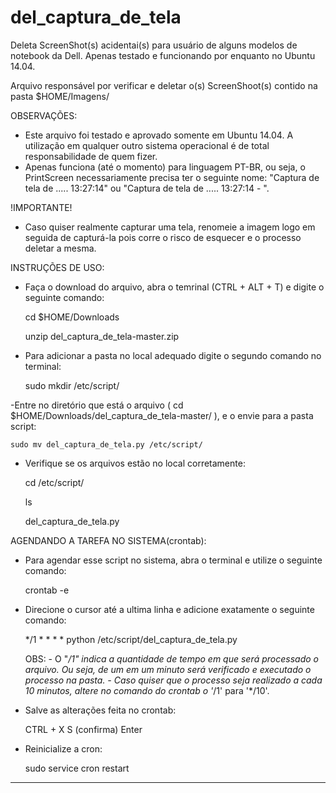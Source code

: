 del_captura_de_tela
===================

Deleta ScreenShot(s) acidentai(s) para usuário de alguns modelos de notebook da Dell. Apenas testado e funcionando por enquanto no Ubuntu 14.04.

Arquivo responsável por verificar e deletar o(s) ScreenShoot(s) contido na pasta $HOME/Imagens/ 

OBSERVAÇÕES: 
- Este arquivo foi testado e aprovado somente em Ubuntu 14.04. A utilização em qualquer outro sistema operacional é de total responsabilidade de quem fizer.
- Apenas funciona (até o momento) para linguagem PT-BR, ou seja, o PrintScreen necessariamente precisa ter o seguinte nome: "Captura de tela de ..... 13:27:14" ou "Captura de tela de ..... 13:27:14 - ".

!IMPORTANTE!
- Caso quiser realmente capturar uma tela, renomeie a imagem logo em seguida de capturá-la pois corre o risco de esquecer e o processo deletar a mesma.

INSTRUÇÕES DE USO:
- Faça o download do arquivo, abra o temrinal (CTRL + ALT + T) e digite o seguinte comando:

	cd $HOME/Downloads
	
	unzip del_captura_de_tela-master.zip

- Para adicionar a pasta no local adequado digite o segundo comando no terminal:

	sudo mkdir /etc/script/

-Entre no diretório que está o arquivo ( cd $HOME/Downloads/del_captura_de_tela-master/ ), e o envie para a pasta script:

    sudo mv del_captura_de_tela.py /etc/script/

- Verifique se os arquivos estão no local corretamente:

    cd /etc/script/
    
    ls
    
    del_captura_de_tela.py

AGENDANDO A TAREFA NO SISTEMA(crontab):
- Para agendar esse script no sistema, abra o terminal e utilize o seguinte comando:

    crontab -e

- Direcione o cursor até a ultima linha e adicione exatamente o seguinte comando:

    */1 * * * * python /etc/script/del_captura_de_tela.py

    OBS: 
        - O "*/1" indica a quantidade de tempo em que será processado o arquivo. Ou seja, de um em um minuto será verificado e executado o processo na pasta.
        - Caso quiser que o processo seja realizado a cada 10 minutos, altere no comando do crontab o '*/1' para '*/10'.

- Salve as alterações feita no crontab:

	CTRL + X
	S (confirma)
	Enter

- Reinicialize a cron:
    
    sudo service cron restart

-----------------------------------------------------------------------------------------------------------------------------------------------

